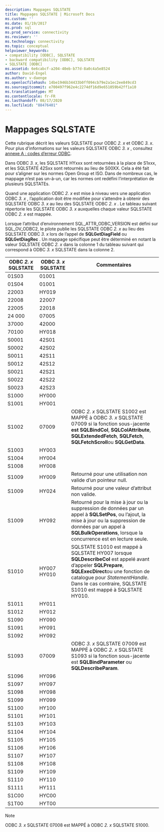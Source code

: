 ```yaml
---
description: Mappages SQLSTATE
title: Mappages SQLSTATE | Microsoft Docs
ms.custom: ''
ms.date: 01/19/2017
ms.prod: sql
ms.prod_service: connectivity
ms.reviewer: ''
ms.technology: connectivity
ms.topic: conceptual
helpviewer_keywords:
- compatibility [ODBC], SQLSTATE
- backward compatibility [ODBC], SQLSTATE
- SQLSTATE [ODBC]
ms.assetid: 6e6cabcf-a204-40eb-b77d-8a0c4a5e8524
author: David-Engel
ms.author: v-daenge
ms.openlocfilehash: 14be1946b34433b0ff094cb79e2a1ec2ee849cd3
ms.sourcegitcommit: e700497f962e4c2274df16d9e651059b42ff1a10
ms.translationtype: MT
ms.contentlocale: fr-FR
ms.lasthandoff: 08/17/2020
ms.locfileid: "88476401"
---
```

# <a name="sqlstate-mappings"></a>Mappages SQLSTATE
Cette rubrique décrit les valeurs SQLSTATE pour ODBC *2. x* et ODBC *3. x*. Pour plus d’informations sur les valeurs SQLSTATE ODBC *3. x* , consultez [annexe A : codes d’erreur ODBC](../../../odbc/reference/appendixes/appendix-a-odbc-error-codes.md).  
  
 Dans ODBC *3. x*, les SQLSTATE HYxxx sont retournées à la place de S1xxx, et les SQLSTATE 42Sxx sont retournés au lieu de S00XX. Cela a été fait pour s’aligner sur les normes Open Group et ISO. Dans de nombreux cas, le mappage n’est pas un-à-un, car les normes ont redéfini l’interprétation de plusieurs SQLSTATEs.  
  
 Quand une application ODBC *2. x* est mise à niveau vers une application ODBC *3. x* , l’application doit être modifiée pour s’attendre à obtenir des SQLSTATE ODBC *3. x* au lieu des SQLSTATE ODBC *2. x* . Le tableau suivant répertorie les SQLSTATE ODBC *3. x* auxquelles chaque valeur SQLSTATE ODBC *2. x* est mappée.  
  
 Lorsque l’attribut d’environnement SQL_ATTR_ODBC_VERSION est défini sur SQL_OV_ODBC2, le pilote publie les SQLSTATE ODBC *2. x* au lieu des SQLSTATE ODBC *3. x* lors de l’appel de **SQLGetDiagField** ou **SQLGetDiagRec** . Un mappage spécifique peut être déterminé en notant la valeur SQLSTATE ODBC *2. x* dans la colonne 1 du tableau suivant qui correspond à ODBC *3. x* SQLSTATE dans la colonne 2.  
  
|ODBC *2. x* SQLSTATE|ODBC *3. x* SQLSTATE|Commentaires|  
|-------------------------|-------------------------|--------------|  
|01S03|01001||  
|01S04|01001||  
|22003|HY019||  
|22008|22007||  
|22005|22018||  
|24 000|07005||  
|37000|42000||  
|70100|HY018||  
|S0001|42S01||  
|S0002|42S02||  
|S0011|42S11||  
|S0012|42S12||  
|S0021|42S21||  
|S0022|42S22||  
|S0023|42S23||  
|S1000|HY000||  
|S1001|HY001||  
|S1002|07009|ODBC *2. x* SQLSTATE S1002 est MAPPÉ à ODBC *3. x* SQLSTATE 07009 si la fonction sous-jacente **est SQLBindCol**, **SQLColAttribute**, **SQLExtendedFetch**, **SQLFetch**, **SQLFetchScroll**ou **SQLGetData**.|  
|S1003|HY003||  
|S1004|HY004||  
|S1008|HY008||  
|S1009|HY009|Retourné pour une utilisation non valide d’un pointeur null.|  
|S1009|HY024|Retourné pour une valeur d’attribut non valide.|  
|S1009|HY092|Retourné pour la mise à jour ou la suppression de données par un appel à **SQLSetPos**, ou l’ajout, la mise à jour ou la suppression de données par un appel à **SQLBulkOperations**, lorsque la concurrence est en lecture seule.|  
|S1010|HY007 HY010|SQLSTATE S1010 est mappé à SQLSTATE HY007 lorsque **SQLDescribeCol** est appelé avant d’appeler **SQLPrepare**, **SQLExecDirect**ou une fonction de catalogue pour *StatementHandle*. Dans le cas contraire, SQLSTATE S1010 est mappé à SQLSTATE HY010.|  
|S1011|HY011||  
|S1012|HY012||  
|S1090|HY090||  
|S1091|HY091||  
|S1092|HY092||  
|S1093|07009|ODBC *3. x* SQLSTATE 07009 est MAPPÉ à ODBC *2. x* SQLSTATE S1093 si la fonction sous-jacente est **SQLBindParameter** ou **SQLDescribeParam**.|  
|S1096|HY096||  
|S1097|HY097||  
|S1098|HY098||  
|S1099|HY099||  
|S1100|HY100||  
|S1101|HY101||  
|S1103|HY103||  
|S1104|HY104||  
|S1105|HY105||  
|S1106|HY106||  
|S1107|HY107||  
|S1108|HY108||  
|S1109|HY109||  
|S1110|HY110||  
|S1111|HY111||  
|S1C00|HYC00||  
|S1T00|HYT00||  
  
> [!NOTE]  
>  ODBC *3. x* SQLSTATE 07008 est MAPPÉ à ODBC *2. x* SQLSTATE S1000.
